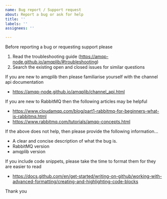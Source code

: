 ```yaml
---
name: Bug report / Support request
about: Report a bug or ask for help
title: ''
labels: ''
assignees: ''

---
```


Before reporting a bug or requesting support please 

1. Read the troubleshooting guide (https://amqp-node.github.io/amqplib/#troubleshooting)
2. Search the existing open and closed issues for similar questions

If you are new to amqplib then please familiarise yourself with the channel api documentation

- https://amqp-node.github.io/amqplib/channel_api.html

If you are new to RabbitMQ then the following articles may be helpful

- https://www.cloudamqp.com/blog/part1-rabbitmq-for-beginners-what-is-rabbitmq.html
- https://www.rabbitmq.com/tutorials/amqp-concepts.html

If the above does not help, then please provide the following information...

- A clear and concise description of what the bug is.
- RabbitMQ version
- amqplib version

If you include code snippets, please take the time to format them for they are easier to read

- https://docs.github.com/en/get-started/writing-on-github/working-with-advanced-formatting/creating-and-highlighting-code-blocks

Thank you

